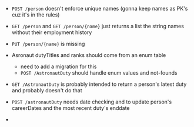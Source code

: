 - `POST /person` doesn't enforce unique names (gonna keep names as PK's cuz it's in the rules)

- `GET /person` and `GET /person/{name}` just returns a list the string names without their employment history

- `PUT /person/{name}` is missing

- Asronaut dutyTitles and ranks should come from an enum table
    - need to add a migration for this
    - `POST /AstronautDuty` should handle enum values and not-founds

- `GET /AstronautDuty` is probably intended to return a person's latest duty and probably doesn't do that 

- `POST /astronautDuty` needs date checking and to update person's careerDates and the most recent duty's enddate

- 


